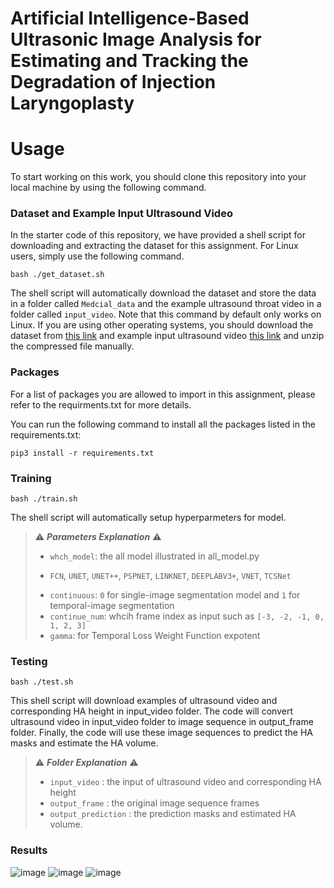 # Artificial Intelligence-Based Ultrasonic Image Analysis for Estimating and Tracking the Degradation of Injection Laryngoplasty
# Usage
To start working on this work, you should clone this repository into your local machine by using the following command.

### Dataset and Example Input Ultrasound Video
In the starter code of this repository, we have provided a shell script for downloading and extracting the dataset for this assignment. For Linux users, simply use the following command.
    
    bash ./get_dataset.sh
The shell script will automatically download the dataset and store the data in a folder called `Medcial_data` and the example ultrasound throat video in a folder called `input_video`. Note that this command by default only works on Linux. If you are using other operating systems, you should download the dataset from [this link](https://www.dropbox.com/s/0eywff6askh1wq3/Medical_data.zip?dl=0) and example input ultrasound video [this link](https://www.dropbox.com/s/83yo5tivkojvcom/input_video.zip?dl=0) and unzip the compressed file manually.

### Packages
For a list of packages you are allowed to import in this assignment, please refer to the requirments.txt for more details.

You can run the following command to install all the packages listed in the requirements.txt:

    pip3 install -r requirements.txt

### Training

    bash ./train.sh
The shell script will automatically setup hyperparmeters for model.
> ⚠️ ***Parameters Explanation*** ⚠️  
> *  `whch_model`: the all model illustrated in all_model.py
> + `FCN`, `UNET`, `UNET++`, `PSPNET`, `LINKNET`, `DEEPLABV3+`, `VNET`, `TCSNet`
> * `continuous`: `0` for single-image segmentation model and `1` for temporal-image segmentation
> * `continue_num`: whcih frame index as input such as `[-3, -2, -1, 0, 1, 2, 3]`
> * `gamma`: for Temporal Loss Weight Function expotent
### Testing

    bash ./test.sh
This shell script will download examples of ultrasound video and corresponding HA height in input_video folder. The code will convert ultrasound video in input_video folder to image sequence in output_frame folder. Finally, the code will use these image sequences to predict the HA masks and estimate the HA volume.

> ⚠️ ***Folder Explanation*** ⚠️  
>  * `input_video` : the input of ultrasound video and corresponding HA height
> * `output_frame` : the original image sequence frames
> * `output_prediction` : the prediction masks and estimated HA volume.

### Results
![image](https://github.com/zaq851017/Artificial-Intelligence-Based-Ultrasonic-Image-Analysis-for-Estimating-and-Tracking-the-Degradation-/blob/main/img3.png)
![image](https://github.com/zaq851017/Artificial-Intelligence-Based-Ultrasonic-Image-Analysis-for-Estimating-and-Tracking-the-Degradation-/blob/main/img1.png)
![image](https://github.com/zaq851017/Artificial-Intelligence-Based-Ultrasonic-Image-Analysis-for-Estimating-and-Tracking-the-Degradation-/blob/main/img2.png)

